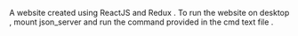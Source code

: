 A website created using ReactJS and Redux .
To run the website on desktop , mount json_server and run the command provided in the cmd text file .
